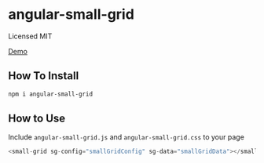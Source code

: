# angular-small-grid

Licensed MIT

[Demo](http://terma.github.io/angular-small-grid/demo.html)

## How To Install

```bash
npm i angular-small-grid
```


## How to Use 

Include ```angular-small-grid.js``` and ```angular-small-grid.css``` to your page
```js
<small-grid sg-config="smallGridConfig" sg-data="smallGridData"></small-grid>
```
